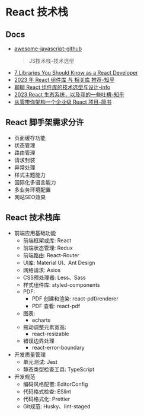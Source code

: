 # React 技术栈

## Docs

- [awesome-javascript-github](https://github.com/sorrycc/awesome-javascript)
  > JS技术栈-技术选型
- [7 Libraries You Should Know as a React Developer](https://dev.to/ruppysuppy/7-libraries-you-should-know-as-a-react-developer-2ib5)
- [2023 年 React 组件库 与 相关库 推荐-知乎](https://zhuanlan.zhihu.com/p/546697951)
- [聊聊 React 组件库的技术选型与设计-info](https://www.infoq.cn/article/dvovmbtz47dzmpfdxj3y)
- [2023 React 生态系统，以及我的一些吐槽-知乎](https://juejin.cn/post/7248281795937959996#heading-20)
- [从零带你架构一个企业级 React 项目-简书](https://juejin.cn/post/6983853725987110919)

## React 脚手架需求分许

- 页面缓存功能
- 状态管理
- 路由管理
- 请求封装
- 异常处理
- 样式主题能力
- 国际化多语言能力
- 多业务环境配置
- 网站SEO效果

## React 技术栈库

- 前端应用基础功能
  - 前端框架或库: React
  - 前端状态管理: Redux
  - 前端路由: React-Router
  - UI库: Material UI、Ant Design
  - 网络请求: Axios
  - CSS预处理器: Less、Sass
  - 样式组件库: styled-components
  - PDF:
    - PDF 创建和渲染: react-pdf/renderer
    - PDF 查看: react-pdf
  - 图表:
    - echarts
  - 拖动调整元素宽高:
    - react-resizable
  - 错误边界处理
    - react-error-boundary
- 开发质量管理
  - 单元测试: Jest
  - 静态类型检查工具: TypeScript
- 开发规范
  - 编码风格配置: EditorConfig
  - 代码格式检查: ESlint
  - 代码格式化: Prettier
  - Git规范: Husky、lint-staged
